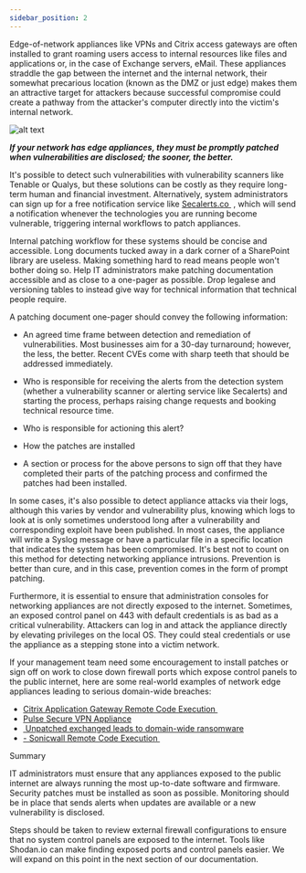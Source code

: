 ```yaml
---
sidebar_position: 2
---
```


Edge-of-network appliances like VPNs and Citrix access gateways are often installed to grant roaming users access to internal resources like files and applications or, in the case of Exchange servers, eMail. These appliances straddle the gap between the internet and the internal network, their somewhat precarious location (known as the DMZ or just edge) makes them an attractive target for attackers because successful compromise could create a pathway from the attacker's computer directly into the victim's internal network. 


![alt text][image-1]


***If your network has edge appliances, they must be promptly patched when vulnerabilities are disclosed; the sooner, the better.***


It's possible to detect such vulnerabilities with vulnerability scanners like Tenable or Qualys, but these solutions can be costly as they require long-term human and financial investment. Alternatively, system administrators can sign up for a free notification service like [Secalerts.co ][1] , which will send a notification whenever the technologies you are running become vulnerable, triggering internal workflows to patch appliances.

Internal patching workflow for these systems should be concise and accessible. Long documents tucked away in a dark corner of a SharePoint library are useless. Making something hard to read means people won't bother doing so. Help IT administrators make patching documentation accessible and as close to a one-pager as possible. Drop legalese and versioning tables to instead give way for technical information that technical people require.



A patching document one-pager should convey the following information: 



- An agreed time frame between detection and remediation of vulnerabilities. Most businesses aim for a 30-day turnaround; however, the less, the better. Recent CVEs come with sharp teeth that should be addressed immediately.

- Who is responsible for receiving the alerts from the detection system (whether a vulnerability scanner or alerting service like Secalerts) and starting the process, perhaps raising change requests and booking technical resource time.

- Who is responsible for actioning this alert?

- How the patches are installed 

- A section or process for the above persons to sign off that they have completed their parts of the patching process and confirmed the patches had been installed.


In some cases, it's also possible to detect appliance attacks via their logs, although this varies by vendor and vulnerability plus, knowing which logs to look at is only sometimes understood long after a vulnerability and corresponding exploit have been published. In most cases, the appliance will write a Syslog message or have a particular file in a specific location that indicates the system has been compromised. It's best not to count on this method for detecting networking appliance intrusions. Prevention is better than cure, and in this case, prevention comes in the form of prompt patching.

Furthermore, it is essential to ensure that administration consoles for networking appliances are not directly exposed to the internet. Sometimes, an exposed control panel on 443 with default credentials is as bad as a critical vulnerability. Attackers can log in and attack the appliance directly by elevating privileges on the local OS. They could steal credentials or use the appliance as a stepping stone into a victim network. 

If your management team need some encouragement to install patches or sign off on work to close down firewall ports which expose control panels to the public internet, here are some real-world examples of network edge appliances leading to serious domain-wide breaches:  

- [Citrix Application Gateway Remote Code Execution ][2]
- [Pulse Secure VPN Appliance][3]
- [ Unpatched exchanged leads to domain-wide ransomware][4]
- [- Sonicwall Remote Code Execution ][5]

Summary

 IT administrators must ensure that any appliances exposed to the public internet are always running the most up-to-date software and firmware. Security patches must be installed as soon as possible. 
Monitoring should be in place that sends alerts when updates are available or a new vulnerability is disclosed. 

Steps should be taken to review external firewall configurations to ensure that no system control panels are exposed to the internet. Tools like Shodan.io can make finding exposed ports and control panels easier. We will expand on this point in the next section of our documentation.

[1]:	https://secalerts.co
[2]:	https://www.zdnet.com/article/hackers-target-unpatched-citrix-servers-to-deploy-ransomware/
[3]:	https://www.cisa.gov/uscert/ncas/current-activity/2021/07/21/malware-targeting-pulse-secure-devices
[4]:	https://thedfirreport.com/2021/11/15/exchange-exploit-leads-to-domain-wide-ransomware/
[5]:	https://threatpost.com/critical-sonicwall-vpn-bugs-appliance-takeover/176869/

[image-1]:	/img/DocImages/VPNDiagram.png
